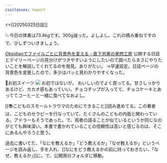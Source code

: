 ```yaml
---
cssclasses: report
---
```

<<[[20250325日誌]]

📉今日の体重は73.4kgです。300g減った。よしよし。これの積み重ねですので、少しずついきましょう。

[Obsidianでファイルごとに背景色を変える - 倉下忠憲の発想工房](https://scrapbox.io/rashitamemo/Obsidian%E3%81%A7%E3%83%95%E3%82%A1%E3%82%A4%E3%83%AB%E3%81%94%E3%81%A8%E3%81%AB%E8%83%8C%E6%99%AF%E8%89%B2%E3%82%92%E5%A4%89%E3%81%88%E3%82%8B)
公開する日誌とデイリーページの見分けがつきやすいようにしたいので調べたらまさにやりたいことを解説してくれてるのを発見。ありがたい。
→早速設定。日誌ページの背景色を変更したので、多少はパッと見わかりやすくなった。

🍰お初スイーツ
![](https://gyazo.com/c99ca9196d2c45626310a924dcaac13d/raw)
お初ではないが。
おいしいのでよく買ってる。甘さしっかりあるけど、カカオ感もあっていい。チョコチップが入ってて、チョコケーキとあっててコーヒーと一緒に食べてなおよし。

[[📚こどものスモールトラウマのためにできること]]読み進めてる。この著者は、こどものセラピーを行なっていて、たくさんのこどもの内面と関わっている。アドラーもそうであった。で、両者の語ることが似ているというか同じなのがとても興味深い。本書で書かれていることの信頼性は高いと感じるのは、そこにあるんやろうと思う。

過去に書いてた、「なにを教えるか」「どう教えるか」「なぜ教えるか」というページを読み返し、手を入れ、[[なにをどう教えるかの前に持っておきたい、「なぜ、教えるか」]]に。で、公開用のフォルダに移動。